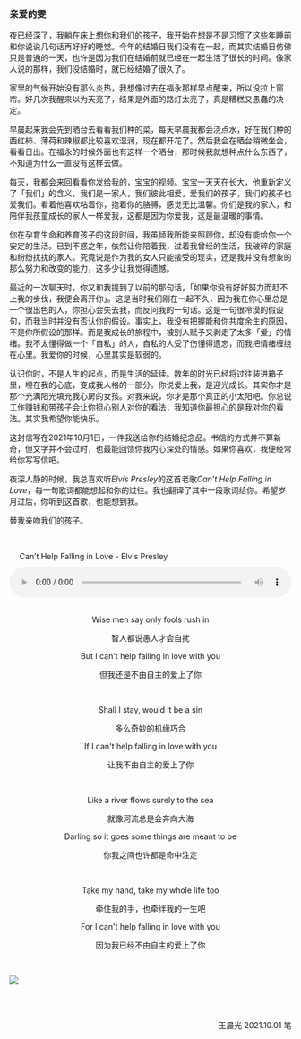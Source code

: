 ### 亲爱的雯

夜已经深了，我躺在床上想你和我们的孩子，我开始在想是不是习惯了这些年睡前和你说说几句话再好好的睡觉。今年的结婚日我们没有在一起，而其实结婚日仿佛只是普通的一天，也许是因为我们在结婚前就已经在一起生活了很长的时间。像家人说的那样，我们没结婚时，就已经结婚了很久了。

家里的气候开始没有那么炎热，我想像过去在福永那样早点醒来，所以没拉上窗帘。好几次我醒来以为天亮了，结果是外面的路灯太亮了，真是糟糕又愚蠢的决定。

早晨起来我会先到晒台去看看我们种的菜，每天早晨我都会浇点水，好在我们种的西红柿、薄荷和辣椒都比较喜欢湿润，现在都开花了。然后我会在晒台稍微坐会，看看日出。在福永的时候外面也有这样一个晒台，那时候我就想种点什么东西了，不知道为什么一直没有这样去做。

每天，我都会来回看看你发给我的，宝宝的视频。宝宝一天天在长大，他重新定义了「我们」的含义，我们是一家人，我们彼此相爱，爱我们的孩子，我们的孩子也爱我们。看着他喜欢粘着你，抱着你的胳膊，感觉无比温馨。你们是我的家人，和陪伴我孩童成长的家人一样爱我，这都是因为你爱我，这是最温暖的事情。

你在孕育生命和养育孩子的这段时间，我虽倾我所能来照顾你，却没有能给你一个安定的生活。已到不惑之年，依然让你陪着我，过着我曾经的生活，我破碎的家庭和纷纷扰扰的家人。究竟说是作为我的女人只能接受的现实，还是我并没有想象的那么努力和改变的能力，这多少让我觉得遗憾。

最近的一次聊天时，你又和我提到了以前的那句话，「如果你没有好好努力而赶不上我的步伐，我便会离开你」。这是当时我们刚在一起不久，因为我在你心里总是一个很出色的人，你担心会失去我，而反问我的一句话。这是一句很冷漠的假设句，而我当时并没有否认你的假设。事实上，我没有把握能和你共度余生的原因，不是你所假设的那样。而是我成长的旅程中，被别人赋予又剥走了太多「爱」的情绪。我不太懂得做一个「自私」的人，自私的人受了伤懂得遗忘，而我把情绪缠绕在心里。我爱你的时候，心里其实是软弱的。

认识你时，不是人生的起点，而是生活的延续。数年的时光已经将过往装进箱子里，埋在我的心底，变成我人格的一部分。你说爱上我，是迎光成长。其实你才是那个充满阳光填充我心房的女孩。对我来说，你才是那个真正的小太阳吧。你总说工作赚钱和带孩子会让你担心别人对你的看法，我知道你最担心的是我对你的看法。其实我希望你能快乐。

这封信写在2021年10月1日，一件我送给你的结婚纪念品。书信的方式并不算新奇，但文字并不会过时，也最能回馈你我内心深处的情感。如果你喜欢，我便经常给你写写信吧。

夜深人静的时候，我总喜欢听*Elvis Presley*的这首老歌*Can’t Help Falling in Love*，每一句歌词都能想起和你的过往。我也翻译了其中一段歌词给你。希望岁月过后，你听到这首歌，也能想到我。

替我亲吻我们的孩子。

<div class="amc_audio" style="height:24px; padding: 18px; border-radius: 4px 4px 0 0;">
<p style="font-size:14px;">Can’t Help Falling in Love - Elvis Presley</p>
</div>
<div class="amc_audio" style="height:54px; border-radius:0 0 4px 4px;">
<audio src="https://qn.aumarco.com/363d1e60b7c9c16fe09bab6bb715de4c.mp3" controls style="width:100%;"></audio>
</div>
<br />

<p align="center">Wise men say only fools rush in</p>
<p align="center">智人都说愚人才会自扰</p>
<p align="center">But I can't help falling in love with you</p>
<p align="center">但我还是不由自主的爱上了你</p>
<br />
<p align="center">Shall I stay, would it be a sin</p>
<p align="center">多么奇妙的机缘巧合</p>
<p align="center">If I can't help falling in love with you</p>
<p align="center">让我不由自主的爱上了你</p>
<br />
<p align="center">Like a river flows surely to the sea</p>
<p align="center">就像河流总是会奔向大海</p>
<p align="center">Darling so it goes some things are meant to be</p>
<p align="center">你我之间也许都是命中注定</p>
<br />
<p align="center">Take my hand, take my whole life too</p>
<p align="center">牵住我的手，也牵绊我的一生吧</p>
<p align="center">For I can't help falling in love with you</p>
<p align="center">因为我已经不由自主的爱上了你</p>
<br />

![](https://qn.aumarco.com/IMG_6736.JPG)

<br />
<br />
<p align="right" >王晨光 2021.10.01 笔</p>
